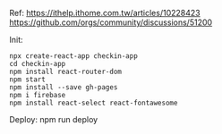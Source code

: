 Ref:
https://ithelp.ithome.com.tw/articles/10228423
https://github.com/orgs/community/discussions/51200

Init:
```
npx create-react-app checkin-app
cd checkin-app
npm install react-router-dom  
npm start
npm install --save gh-pages
npm i firebase
npm install react-select react-fontawesome
```

Deploy: npm run deploy